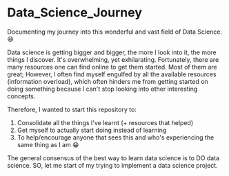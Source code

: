 # Data_Science_Journey
Documenting my journey into this wonderful and vast field of Data Science. :smile:

Data science is getting bigger and bigger, the more I look into it, the more things I discover. It's overwhelming, yet exhilarating. 
Fortunately, there are many resources one can find online to get them started. Most of them are great; However, I often find myself engulfed by all the available resources (information overload), which often hinders me from getting started on doing something because I can't stop looking into other interesting concepts.

Therefore, I wanted to start this repository to:
1. Consolidate all the things I've learnt (+ resources that helped)
2. Get myself to actually start doing instead of learning
3. To help/encourage anyone that sees this and who's experiencing the same thing as I am :grin:

The general consensus of the best way to learn data science is to DO data science. SO, let me start of my trying to implement a data science project.
